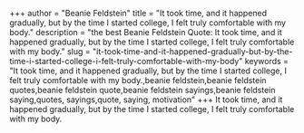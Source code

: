 +++
author = "Beanie Feldstein"
title = "It took time, and it happened gradually, but by the time I started college, I felt truly comfortable with my body."
description = "the best Beanie Feldstein Quote: It took time, and it happened gradually, but by the time I started college, I felt truly comfortable with my body."
slug = "it-took-time-and-it-happened-gradually-but-by-the-time-i-started-college-i-felt-truly-comfortable-with-my-body"
keywords = "It took time, and it happened gradually, but by the time I started college, I felt truly comfortable with my body.,beanie feldstein,beanie feldstein quotes,beanie feldstein quote,beanie feldstein sayings,beanie feldstein saying,quotes, sayings,quote, saying, motivation"
+++
It took time, and it happened gradually, but by the time I started college, I felt truly comfortable with my body.
